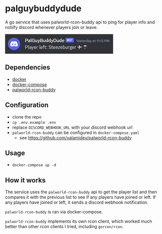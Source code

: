 # palguybuddydude

A go service that uses palworld-rcon-buddy api to ping for player info and notiify discord whenever players join or leave.

![](docs/example.png)

## Dependencies

- [docker](https://www.docker.com/)
- [docker-compose](https://docs.docker.com/compose/)
- [palworld-rcon-buddy](https://github.com/valamidev/palworld-rcon-buddy)

## Configuration

* clone the repo
* `cp .env.example .env`
* replace `DISCORD_WEBHOOK_URL` with your discord webhook url
* `palworld-rcon-buddy` can be configured in `docker-compose.yaml`
  * see https://github.com/valamidev/palworld-rcon-buddy

## Usage

* `docker-compose up -d`

## How it works

The service uses the `palworld-rcon-buddy` api to get the player list and then compares it with the previous list to see if any players have joined or left. If any players have joined or left, it sends a discord webhook notification.

`palworld-rcon-buddy` is ran via docker-compose.

`palworld-rcon-buddy` implements its own rcon client, which worked much better than other rcon clients I tried, including `gorcon/rcon`.
